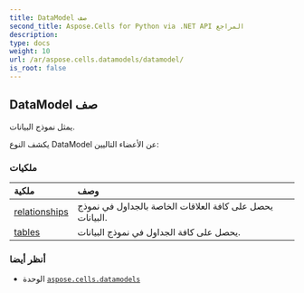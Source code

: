 ```yaml
---
title: DataModel صف
second_title: Aspose.Cells for Python via .NET API المراجع
description:
type: docs
weight: 10
url: /ar/aspose.cells.datamodels/datamodel/
is_root: false
---
```

##  DataModel صف
يمثل نموذج البيانات.



يكشف النوع DataModel عن الأعضاء التاليين:

###  ملكيات
| ملكية| وصف|
| :- | :- |
| [relationships](/cells/python-net/ar/aspose.cells.datamodels/datamodel/relationships) | يحصل على كافة العلاقات الخاصة بالجداول في نموذج البيانات.|
| [tables](/cells/python-net/ar/aspose.cells.datamodels/datamodel/tables) | يحصل على كافة الجداول في نموذج البيانات.|



###  أنظر أيضا
* الوحدة [`aspose.cells.datamodels`](..)
